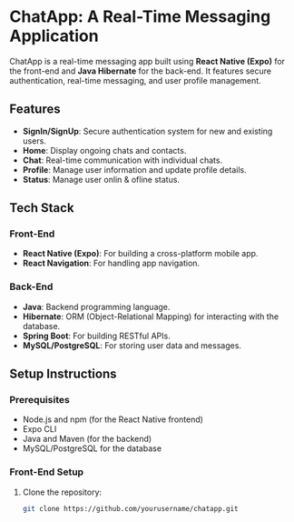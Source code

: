 # ChatApp: A Real-Time Messaging Application

ChatApp is a real-time messaging app built using **React Native (Expo)** for the front-end and **Java Hibernate** for the back-end. It features secure authentication, real-time messaging, and user profile management.

## Features

- **SignIn/SignUp**: Secure authentication system for new and existing users.
- **Home**: Display ongoing chats and contacts.
- **Chat**: Real-time communication with individual chats.
- **Profile**: Manage user information and update profile details.
- **Status**: Manage user onlin & ofline status.

## Tech Stack

### Front-End
- **React Native (Expo)**: For building a cross-platform mobile app.
- **React Navigation**: For handling app navigation.
  
### Back-End
- **Java**: Backend programming language.
- **Hibernate**: ORM (Object-Relational Mapping) for interacting with the database.
- **Spring Boot**: For building RESTful APIs.
- **MySQL/PostgreSQL**: For storing user data and messages.

## Setup Instructions

### Prerequisites

- Node.js and npm (for the React Native frontend)
- Expo CLI
- Java and Maven (for the backend)
- MySQL/PostgreSQL for the database

### Front-End Setup

1. Clone the repository:
   ```bash
   git clone https://github.com/yourusername/chatapp.git
